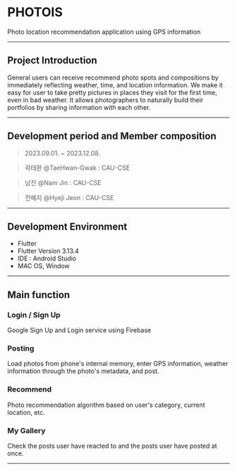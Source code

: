 PHOTOIS
============

Photo location recommendation application using GPS information

***

## Project Introduction
 General users can receive recommend photo spots and compositions by immediately reflecting weather, time, and location information. We make it easy for user to take pretty pictures in places they visit for the first time, even in bad weather. It allows photographers to naturally build their portfolios by sharing information with each other.

***

## Development period and Member composition
> 2023.09.01. ~ 2023.12.08.

> 곽태환 @TaeHwan-Gwak : CAU-CSE

> 남진 @Nam Jin : CAU-CSE

> 전혜지 @Hyeji Jeon : CAU-CSE

***

## Development Environment
+ Flutter
+ Flutter Version 3.13.4
+ IDE : Android Studio
+ MAC OS, Window

***

## Main function
### Login / Sign Up
 Google Sign Up and Login service using Firebase

### Posting
 Load photos from phone's internal memory, enter GPS information, weather information through the photo's metadata, and post.

### Recommend
 Photo recommendation algorithm based on user's category, current location, etc.

### My Gallery
 Check the posts user have reacted to and the posts user have posted at once.

***
